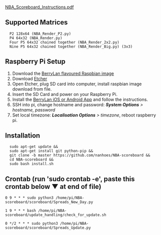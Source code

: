[NBA_Scoreboard_Instructions.pdf](https://github.com/nanhoes/NBA-scoreboard/files/7533295/NBA_Scoreboard_Instructions.pdf)


## Supported Matrices
      P2 128x64 (NBA_Render_P2.py)
      P4 64x32 (NBA_Render.py)
      Four P5 64x32 chained together (NBA_Render_2x2.py)
      Nine P5 64x32 chained together (NBA_Render_Big.py) (3x3)

## Raspberry Pi Setup
1. Download the [BerryLan flavoured Raspbian image](https://downloads.nymea.io/images/berrylan/)
2. Download [Etcher](https://www.balena.io/etcher/)
3. Open Etcher, plug SD card into computer, install raspbian image download from file.
4. Insert the SD Card and power on your Raspberry Pi.
5. Install the [BerryLan iOS or Android App](https://berrylan.org/) and follow the instructions.
6. SSH into pi, change hostname and password: ***System Options** > hostname, password*
7. Set local timezone: ***Localisation Options** > timezone*, reboot raspberry pi.

## Installation
      sudo apt-get update &&
      sudo apt-get install git python-pip &&
      git clone -b master https://github.com/nanhoes/NBA-scoreboard &&
      cd NBA-scoreboard &&
      sudo bash install.sh

## Crontab (run 'sudo crontab -e', paste this crontab below ▼ at end of file)

    0 9 * * * sudo python3 /home/pi/NBA-scoreboard/scoreboard/Spreads_New_Day.py

    1 9 * * * bash /home/pi/NBA-scoreboard/update_handling/check_for_update.sh

    0 */2 * * * sudo python3 /home/pi/NBA-scoreboard/scoreboard/Spreads_Update.py
